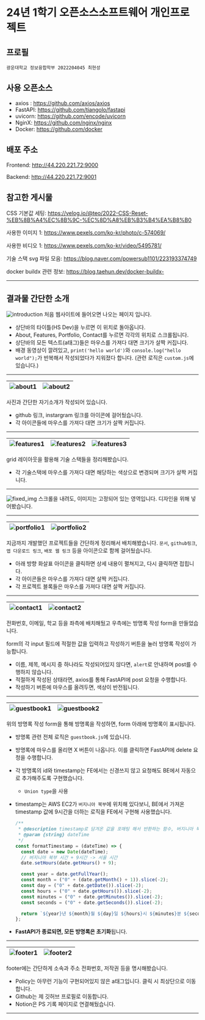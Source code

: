 # 24년 1학기 오픈소스소프트웨어 개인프로젝트

## 프로필

`광운대학교 정보융합학부 2022204045 최현성`

## 사용 오픈소스

- axios : https://github.com/axios/axios
- FastAPI: https://github.com/tiangolo/fastapi
- uvicorn: https://github.com/encode/uvicorn
- NginX: https://github.com/nginx/nginx
- Docker: https://github.com/docker

## 배포 주소

Frontend: http://44.220.221.72:9000

Backend: http://44.220.221.72:9001

## 참고한 게시물

CSS 기본값 세팅: https://velog.io/@teo/2022-CSS-Reset-%EB%8B%A4%EC%8B%9C-%EC%8D%A8%EB%B3%B4%EA%B8%B0

사용한 이미지 1: https://www.pexels.com/ko-kr/photo/c-574069/

사용한 비디오 1: https://www.pexels.com/ko-kr/video/5495781/

기술 스택 svg 파일 모음: https://blog.naver.com/powersub1101/223193374749

docker buildx 관련 정보: https://blog.taehun.dev/docker-buildx-

---

## 결과물 간단한 소개

![introduction](/readme_image/introduction.png)
처음 웹사이트에 들어오면 나오는 페이지 입니다.

- 상단바의 타이틀(HS Dev)을 누르면 이 위치로 돌아옵니다.
- About, Features, Portfolio, Contact를 누르면 각각의 위치로 스크롤됩니다.
- 상단바의 모든 텍스트(a태그)들은 마우스를 가져다 대면 크기가 살짝 커집니다.
- 배경 동영상이 깔려있고, `print('hello world')`와 `console.log("hello world");`가 반복해서 작성되었다가 지워졌다 합니다. (관련 로직은 `custom.js`에 있습니다.)

---

| ![about1](/readme_image/about1.png) | ![about2](/readme_image/about2.png) |
| ----------------------------------- | ----------------------------------- |

사진과 간단한 자기소개가 작성되어 있습니다.

- github 링크, instargram 링크를 아이콘에 걸어뒀습니다.
- 각 아이콘들에 마우스를 가져다 대면 크기가 살짝 커집니다.

---

| ![features1](/readme_image/features1.png) | ![features2](/readme_image/features2.png) | ![features3](/readme_image/features3.png) |
| ----------------------------------------- | ----------------------------------------- | ----------------------------------------- |

grid 레이아웃을 활용해 기술 스택들을 정리해봤습니다.

- 각 기술스택에 마우스를 가져다 대면 해당하는 색상으로 변경되며 크기가 살짝 커집니다.

---

![fixed_img](/readme_image/fixed_img.png)
스크롤을 내려도, 이미지는 고정되어 있는 영역입니다.
디자인을 위해 넣어봤습니다.

---

| ![portfolio1](/readme_image/portfolio1.png) | ![portfolio2](/readme_image/portfolio2.png) |
| ------------------------------------------- | ------------------------------------------- |

지금까지 개발했던 프로젝트들을 간단하게 정리해서 배치해봤습니다.
`문서`, `github링크`, `앱 다운로드 링크`, `배포 웹 링크` 등을 아이콘으로 함께 걸어뒀습니다.

- 아래 방향 화살표 아이콘을 클릭하면 상세 내용이 펼쳐지고, 다시 클릭하면 접힙니다.
- 각 아이콘들은 마우스를 가져다 대면 살짝 커집니다.
- 각 프로젝트 블록들은 마우스를 가져다 대면 살짝 커집니다.

---

| ![contact1](/readme_image/contact1.png) | ![contact2](/readme_image/contact2.png) |
| --------------------------------------- | --------------------------------------- |

전화번호, 이메일, 학교 등을 좌측에 배치해뒀고 우측에는 방명록 작성 form을 만들었습니다.

form의 각 input 필드에 적절한 값을 입력하고 작성하기 버튼을 눌러 방명록 작성이 가능합니다.

- 이름, 제목, 메시지 중 하나라도 작성되어있지 않다면, `alert`로 안내하며 post를 수행하지 않습니다.
- 적절하게 작성된 상태라면, axios를 통해 FastAPI에 post 요청을 수행합니다.
- 작성하기 버튼에 마우스를 올려두면, 색상이 반전됩니다.

---

| ![guestbook1](/readme_image/guestbook1.png) | ![guestbook2](/readme_image/guestbook2.png) |
| ------------------------------------------- | ------------------------------------------- |

위의 방명록 작성 form을 통해 방명록을 작성하면, form 아래에 방명록이 표시됩니다.

- 방명록 관련 전체 로직은 `guestbook.js`에 있습니다.
- 방명록에 마우스를 올리면 X 버튼이 나옵니다. 이를 클릭하면 FastAPI에 delete 요청을 수행합니다.
- 각 방명록의 id와 timestamp는 FE에서는 신경쓰지 않고 요청해도 BE에서 자동으로 추가해주도록 구현했습니다.
  - `Union type`을 사용
- timestamp는 AWS EC2가 `버지니아 북부`에 위치해 있다보니, BE에서 가져온 timestamp 값에 9시간을 더하는 로직을 FE에서 구현해 사용했습니다.

  ```js
  /**
   * @description timestamp로 담겨온 값을 포매팅 해서 반환하는 함수, 버지니아 북부 시간을 서울 시간으로 보정한다
   * @param {string} dateTime
   */
  const formatTimestamp = (dateTime) => {
    const date = new Date(dateTime);
    // 버지니아 북부 시간 + 9시간 -> 서울 시간
    date.setHours(date.getHours() + 9);

    const year = date.getFullYear();
    const month = ("0" + (date.getMonth() + 1)).slice(-2);
    const day = ("0" + date.getDate()).slice(-2);
    const hours = ("0" + date.getHours()).slice(-2);
    const minutes = ("0" + date.getMinutes()).slice(-2);
    const seconds = ("0" + date.getSeconds()).slice(-2);

    return `${year}년 ${month}월 ${day}일 ${hours}시 ${minutes}분 ${seconds}초`;
  };
  ```

- **FastAPI가 종료되면, 모든 방명록은 초기화**됩니다.

---

| ![footer1](/readme_image/footer1.png) | ![footer2](/readme_image/footer2.png) |
| ------------------------------------- | ------------------------------------- |

footer에는 간단하게 소속과 주소 전화번호, 저작권 등을 명시해봤습니다.

- Policy는 아무런 기능이 구현되어있지 않은 a태그입니다. 클릭 시 최상단으로 이동합니다.
- Github는 제 깃허브 프로필로 이동합니다.
- Notion은 PS 기록 페이지로 연결해뒀습니다.

---
